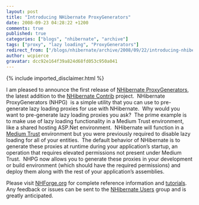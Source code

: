 ```yaml
---
layout: post
title: "Introducing NHibernate ProxyGenerators"
date: 2008-09-23 04:28:22 +1200
comments: true
published: true
categories: ["blogs", "nhibernate", "archive"]
tags: ["proxy", "lazy loading", "ProxyGenerators"]
redirect_from: ["/blogs/nhibernate/archive/2008/09/22/introducing-nhibernate-proxygenerators.aspx/", "/blogs/nhibernate/archive/2008/09/23/introducing-nhibernate-proxygenerators.aspx/", "/blogs/nhibernate/archive/2008/09/22/introducing-nhibernate-proxygenerators.html"]
author: wcpierce
gravatar: dcc92e164f39a824d68fd053c950a041
---
```

{% include imported_disclaimer.html %}

<p>I am pleased to announce the first release of <a href="http://sourceforge.net/project/showfiles.php?group_id=216446&amp;package_id=292389&amp;release_id=628137" target="_blank">NHibernate ProxyGenerators</a>, the latest addition to the <a href="http://sourceforge.net/projects/nhcontrib/" target="_blank">NHibernate Contrib</a> project.&#160; NHibernate ProxyGenerators (NHPG)&#160; is a simple utility that you can use to pre-generate lazy loading proxies for use with NHibernate.&#160; Why would you want to pre-generate lazy loading proxies you ask?&#160; The prime example is to make use of lazy loading functionality in a Medium Trust environment, like a shared hosting ASP.Net environment.&#160; NHibernate will function in a <a href="http://www.nhforge.org/wikis/howtonh/run-in-medium-trust.aspx" target="_blank">Medium Trust</a> environment but you were previously required to disable lazy loading for all of your entities.&#160; The default behavior of NHibernate is to generate these proxies at runtime during your application’s startup, an operation that requires elevated permissions not present under Medium Trust.&#160; NHPG now allows you to generate these proxies in your development or build environment (which should have the required permissions) and deploy them along with the rest of your application’s assemblies.</p>  <p>Please visit <a href="http://nhforge.org/" target="_blank">NHForge.org</a> for complete reference information and <a href="http://www.nhforge.org/wikis/howtonh/pre-generate-lazy-loading-proxies.aspx" target="_blank">tutorials</a>.&#160; Any feedback or issues can be sent to the <a href="http://groups.google.com/group/nhusers" target="_blank">NHibernate Users</a> group and is greatly anticipated.</p>
